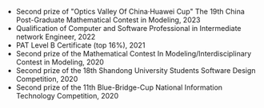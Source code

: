 - Second prize of "Optics Valley Of China·Huawei Cup" The 19th China Post-Graduate Mathematical Contest in Modeling, 2023
- Qualification of Computer and Software Professional in Intermediate network Engineer, 2022
- PAT Level B Certificate (top 16%), 2021
- Second prize of the Mathematical Contest In Modeling/Interdisciplinary Contest in Modeling, 2020
- Second prize of the 18th Shandong University Students Software Design Competition, 2020
- Second prize of the 11th Blue-Bridge-Cup National Information Technology Competition, 2020
